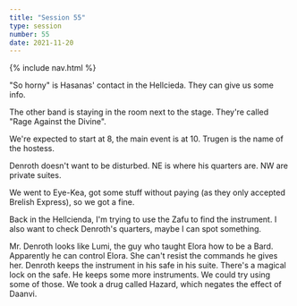 ```yaml
---
title: "Session 55"
type: session
number: 55
date: 2021-11-20
---
```


{% include nav.html %}

"So horny" is Hasanas' contact in the Hellcieda. They can give us some info.

The other band is staying in the room next to the stage. They're called "Rage Against the Divine".

We're expected to start at 8, the main event is at 10. Trugen is the name of the hostess.

Denroth doesn't want to be disturbed. NE is where his quarters are. NW are private suites.

We went to Eye-Kea, got some stuff without paying (as they only accepted Brelish Express), so we got a fine.

Back in the Hellcienda, I'm trying to use the Zafu to find the instrument. I also want to check Denroth's quarters, maybe I can spot something.

Mr. Denroth looks like Lumi, the guy who taught Elora how to be a Bard. Apparently he can control Elora. She can't resist the commands he gives her.
Denroth keeps the instrument in his safe in his suite. There's a magical lock on the safe. He keeps some more instruments. We could try using some of those.
We took a drug called Hazard, which negates the effect of Daanvi.
